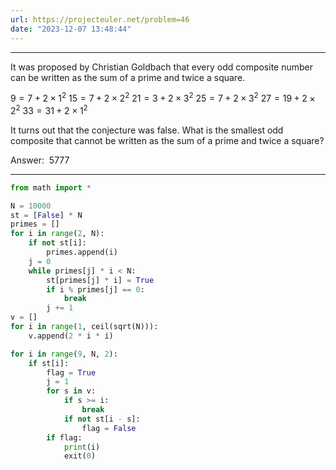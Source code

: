 ```yaml
---
url: https://projecteuler.net/problem=46
date: "2023-12-07 13:48:44"
---
```

---
It was proposed by Christian Goldbach that every odd composite number can be written as the sum of a prime and twice a square.

$9 = 7 + 2 \times 1^2$
$15 = 7 + 2 \times 2^2$
$21 = 3 + 2 \times 3^2$
$25 = 7 + 2 \times 3^2$
$27 = 19 + 2 \times 2^2$
$33 = 31 + 2 \times 1^2$

It turns out that the conjecture was false.
What is the smallest odd composite that cannot be written as the sum of a prime and twice a square?

Answer:  5777

---
```python
from math import *

N = 10000
st = [False] * N
primes = []
for i in range(2, N):
    if not st[i]:
        primes.append(i)
    j = 0
    while primes[j] * i < N:
        st[primes[j] * i] = True
        if i % primes[j] == 0:
            break
        j += 1
v = []
for i in range(1, ceil(sqrt(N))):
    v.append(2 * i * i)

for i in range(9, N, 2):
    if st[i]:
        flag = True
        j = 1
        for s in v:
            if s >= i:
                break
            if not st[i - s]:
                flag = False
        if flag:
            print(i)
            exit(0)
```

